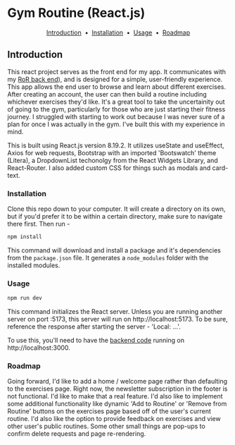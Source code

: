 # Gym Routine (React.js)

<p align="center">
<a href="#introduction">Introduction</a> &nbsp;&bull;&nbsp;
<a href = "#installation">Installation</a> &nbsp;&bull;&nbsp;
<a href = "#usage">Usage</a> &nbsp;&bull;&nbsp;
<a href = "#roadmap">Roadmap</a>
</p>

## Introduction

This react project serves as the front end for my app. It communicates with my [RoR back end](https://github.com/robertveraldi/capstone-rails-backend)), and is designed for a simple, user-friendly experience. This app allows the end user to browse and learn about different exercises. After creating an account, the user can then build a routine including whichever exercises they'd like. It's a great tool to take the uncertainity out of going to the gym, particularly for those who are just starting their fitness journey. I struggled with starting to work out because I was never sure of a plan for once I was actually in the gym. I've built this with my experience in mind.

<!-- Describe the technologies you used to build your app (Ruby on Rails backend, React.js frontend, any libraries, APIs, etc.) -->

This is built using React.js version 8.19.2. It utilizes useState and useEffect, Axios for web requests, Bootstrap with an imported 'Bootswatch' theme (Litera), a DropdownList techonolgy from the React Widgets Library, and React-Router. I also added custom CSS for things such as modals and card-text.

<!-- Optional: Add screenshots or gifs of your application -->

### Installation

Clone this repo down to your computer. It will create a directory on its own, but if you'd prefer it to be within a certain directory, make sure to navigate there first. Then run -

```bash
npm install
```

This command will download and install a package and it's dependencies from the `package.json` file. It generates a `node_modules` folder with the installed modules.

### Usage

```bash
npm run dev
```

This command initializes the React server. Unless you are running another server on port :5173, this server will run on http://localhost:5173. To be sure, reference the response after starting the server - 'Local: ...'.

To use this, you'll need to have the [backend code](https://github.com/robertveraldi/capstone-rails-backend) running on http://localhost:3000.

### Roadmap

Going forward, I'd like to add a home / welcome page rather than defaulting to the exercises page. Right now, the newsletter subscription in the footer is not functional. I'd like to make that a real feature. I'd also like to implement some additional functionality like dynamic 'Add to Routine' or 'Remove from Routine' buttons on the exercises page based off of the user's current routine. I'd also like the option to provide feedback on exercises and view other user's public routines. Some other small things are pop-ups to confirm delete requests and page re-rendering.
